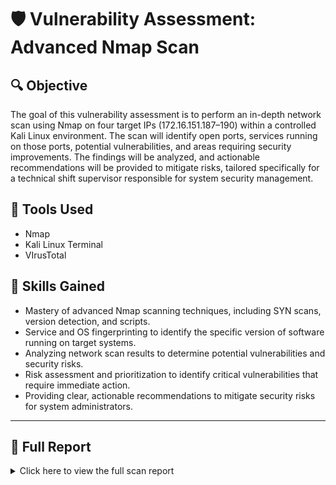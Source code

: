 # 🛡️ Vulnerability Assessment: Advanced Nmap Scan

## 🔍 Objective
The goal of this vulnerability assessment is to perform an in-depth network scan using Nmap on four target IPs (172.16.151.187–190) within a controlled Kali Linux environment. The scan will identify open ports, services running on those ports, potential vulnerabilities, and areas requiring security improvements. The findings will be analyzed, and actionable recommendations will be provided to mitigate risks, tailored specifically for a technical shift supervisor responsible for system security management.

## 🧰 Tools Used
- Nmap
- Kali Linux Terminal
- VIrusTotal

## 🧠 Skills Gained
- Mastery of advanced Nmap scanning techniques, including SYN scans, version detection, and scripts.
- Service and OS fingerprinting to identify the specific version of software running on target systems.
- Analyzing network scan results to determine potential vulnerabilities and security risks.
- Risk assessment and prioritization to identify critical vulnerabilities that require immediate action.
- Providing clear, actionable recommendations to mitigate security risks for system administrators.

---

## 📄 Full Report

<details>
<summary>Click here to view the full scan report</summary>

## 🔍 Target: `172.16.151.187`

### Open Ports & Services:
- **TCP 2222**: OpenSSH 9.2p1  
- **TCP 4000**: Apache httpd 2.4.57  
- **UDP 631**: IPP (CUPS)  
- **UDP 5353**: mDNS/Zeroconf

### Key Vulnerabilities:
- **CVE-2023-31122** – Apache `mod_macro` out-of-bounds read
- **CVE-2024-47176** – CUPS remote execution via IPP
- **mDNS** – Exposes system to MITM and service enumeration attacks

### Recommendations:
- Restrict SSH to trusted IPs and enforce key-based auth
- Patch Apache to latest version; disable directory listing
- Disable IPP and mDNS if not required; block externally with firewall
- Perform regular vulnerability assessments

---

## 🔍 Target: `172.16.151.188`

### Open Ports & Services:
- **TCP 2345**: Telnet (Linux/MikroTik/OpenWrt)

### Key Risks:
- Telnet sends data in plaintext  
- Easily exploited for credential theft and MITM

### Recommendations:
- Disable Telnet entirely  
- Use SSH with encrypted key-based authentication  

---

## 🔍 Target: `172.16.151.189`

### Open TCP Ports:
- **135** MSRPC  
- **389** LDAP  
- **88** Kerberos  
- **139, 445** SMB/NetBIOS  
- **3389** RDP  
- **80, 8530, 8531** Microsoft IIS (TRACE enabled)

### Open UDP Ports:
- **53** DNS  
- **67, 68** DHCP  
- **88** Kerberos  
- **123** NTP  
- **137, 138** NetBIOS  
- **500, 4500** ISAKMP/NAT-T

### Key Vulnerabilities:
- XST via HTTP TRACE (leads to session hijacking)  
- SMB/MSRPC increase risk of remote code execution  
- RDP can be attacked via BlueKeep (CVE-2019-0708)  
- NTP & NetBIOS expose system to DoS and information leaks

### Recommendations:
- Disable TRACE and enforce HTTPS on web servers  
- Disable unnecessary SMB/NetBIOS ports  
- Restrict RDP access, use MFA + VPN  
- Use strong encryption and regular patching  

---

## 🔍 Target: `172.16.151.190`

### Open Ports:
- **80** HTTP (IIS 10.0, TRACE enabled)  
- **135** MSRPC  
- **445** SMB (signing disabled)  
- **3389** RDP (self-signed cert)  
- **8443** HTTPS

### Critical Vulnerabilities:
- **CVE-2017-0143 (MS17-010 / EternalBlue)** – Remote code execution via SMBv1  
- **TRACE method on HTTP** – Cross-Site Tracing  
- **SMB Signing Disabled** – Enables MITM and spoofing  
- **RDP with Self-Signed Cert** – Susceptible to MITM attacks

### Recommendations:
- Apply MS17-010 patch or disable SMBv1  
- Enable SMB signing  
- Use trusted SSL certs for RDP, restrict access  
- Disable TRACE method and use HTTPS  
- Upgrade unsupported Windows systems  

---

## ✅ Final Recommendations

- Perform regular **vulnerability scans** and **patch management**
- Disable or block unused services via **firewall rules**
- Enforce **multi-factor authentication** and **key-based login**
- Use **network segmentation** for critical services
- Monitor **logs and unusual activity**

---
</details>
